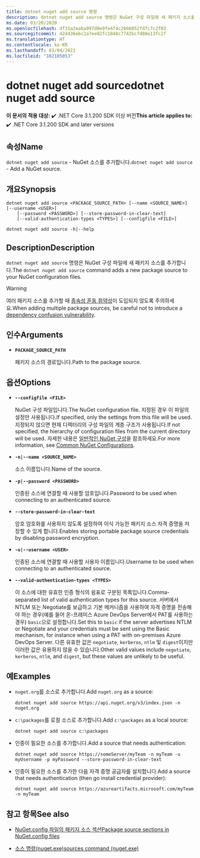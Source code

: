 ```yaml
---
title: dotnet nuget add source 명령
description: dotnet nuget add source 명령은 NuGet 구성 파일에 새 패키지 소스를 추가합니다.
ms.date: 03/20/2020
ms.openlocfilehash: df31a2eaba997d0e9fe4f4c2666052fd7c7c2f03
ms.sourcegitcommit: 42d436ebc2a7ee02fc1848c7742bc7d80e13fc2f
ms.translationtype: HT
ms.contentlocale: ko-KR
ms.lasthandoff: 03/04/2021
ms.locfileid: "102105053"
---
```

# <a name="dotnet-nuget-add-source"></a><span data-ttu-id="7d8be-103">dotnet nuget add source</span><span class="sxs-lookup"><span data-stu-id="7d8be-103">dotnet nuget add source</span></span>

<span data-ttu-id="7d8be-104">**이 문서의 적용 대상:** ✔️ .NET Core 3.1.200 SDK 이상 버전</span><span class="sxs-lookup"><span data-stu-id="7d8be-104">**This article applies to:** ✔️ .NET Core 3.1.200 SDK and later versions</span></span>

## <a name="name"></a><span data-ttu-id="7d8be-105">속성</span><span class="sxs-lookup"><span data-stu-id="7d8be-105">Name</span></span>

<span data-ttu-id="7d8be-106">`dotnet nuget add source` - NuGet 소스를 추가합니다.</span><span class="sxs-lookup"><span data-stu-id="7d8be-106">`dotnet nuget add source` - Add a NuGet source.</span></span>

## <a name="synopsis"></a><span data-ttu-id="7d8be-107">개요</span><span class="sxs-lookup"><span data-stu-id="7d8be-107">Synopsis</span></span>

```dotnetcli
dotnet nuget add source <PACKAGE_SOURCE_PATH> [--name <SOURCE_NAME>] [--username <USER>]
    [--password <PASSWORD>] [--store-password-in-clear-text]
    [--valid-authentication-types <TYPES>] [--configfile <FILE>]

dotnet nuget add source -h|--help
```

## <a name="description"></a><span data-ttu-id="7d8be-108">Description</span><span class="sxs-lookup"><span data-stu-id="7d8be-108">Description</span></span>

<span data-ttu-id="7d8be-109">`dotnet nuget add source` 명령은 NuGet 구성 파일에 새 패키지 소스를 추가합니다.</span><span class="sxs-lookup"><span data-stu-id="7d8be-109">The `dotnet nuget add source` command adds a new package source to your NuGet configuration files.</span></span>

> [!WARNING]
> <span data-ttu-id="7d8be-110">여러 패키지 소스를 추가할 때 [종속성 혼동 취약성](https://aka.ms/pkg-sec-wp)이 도입되지 않도록 주의하세요.</span><span class="sxs-lookup"><span data-stu-id="7d8be-110">When adding multiple package sources, be careful not to introduce a [dependency confusion vulnerability](https://aka.ms/pkg-sec-wp).</span></span>

## <a name="arguments"></a><span data-ttu-id="7d8be-111">인수</span><span class="sxs-lookup"><span data-stu-id="7d8be-111">Arguments</span></span>

- **`PACKAGE_SOURCE_PATH`**

  <span data-ttu-id="7d8be-112">패키지 소스의 경로입니다.</span><span class="sxs-lookup"><span data-stu-id="7d8be-112">Path to the package source.</span></span>

## <a name="options"></a><span data-ttu-id="7d8be-113">옵션</span><span class="sxs-lookup"><span data-stu-id="7d8be-113">Options</span></span>

- **`--configfile <FILE>`**

  <span data-ttu-id="7d8be-114">NuGet 구성 파일입니다.</span><span class="sxs-lookup"><span data-stu-id="7d8be-114">The NuGet configuration file.</span></span> <span data-ttu-id="7d8be-115">지정된 경우 이 파일의 설정만 사용됩니다.</span><span class="sxs-lookup"><span data-stu-id="7d8be-115">If specified, only the settings from this file will be used.</span></span> <span data-ttu-id="7d8be-116">지정되지 않으면 현재 디렉터리의 구성 파일의 계층 구조가 사용됩니다.</span><span class="sxs-lookup"><span data-stu-id="7d8be-116">If not specified, the hierarchy of configuration files from the current directory will be used.</span></span> <span data-ttu-id="7d8be-117">자세한 내용은 [일반적인 NuGet 구성](/nuget/consume-packages/configuring-nuget-behavior)을 참조하세요.</span><span class="sxs-lookup"><span data-stu-id="7d8be-117">For more information, see [Common NuGet Configurations](/nuget/consume-packages/configuring-nuget-behavior).</span></span>

- **`-n|--name <SOURCE_NAME>`**

  <span data-ttu-id="7d8be-118">소스 이름입니다.</span><span class="sxs-lookup"><span data-stu-id="7d8be-118">Name of the source.</span></span>

- **`-p|--password <PASSWORD>`**

  <span data-ttu-id="7d8be-119">인증된 소스에 연결할 때 사용할 암호입니다.</span><span class="sxs-lookup"><span data-stu-id="7d8be-119">Password to be used when connecting to an authenticated source.</span></span>

- **`--store-password-in-clear-text`**

  <span data-ttu-id="7d8be-120">암호 암호화를 사용하지 않도록 설정하여 이식 가능한 패키지 소스 자격 증명을 저장할 수 있게 합니다.</span><span class="sxs-lookup"><span data-stu-id="7d8be-120">Enables storing portable package source credentials by disabling password encryption.</span></span>

- **`-u|--username <USER>`**

  <span data-ttu-id="7d8be-121">인증된 소스에 연결할 때 사용할 사용자 이름입니다.</span><span class="sxs-lookup"><span data-stu-id="7d8be-121">Username to be used when connecting to an authenticated source.</span></span>

- **`--valid-authentication-types <TYPES>`**

  <span data-ttu-id="7d8be-122">이 소스에 대한 유효한 인증 형식의 쉼표로 구분된 목록입니다.</span><span class="sxs-lookup"><span data-stu-id="7d8be-122">Comma-separated list of valid authentication types for this source.</span></span> <span data-ttu-id="7d8be-123">서버에서 NTLM 또는 Negotiate를 보급하고 기본 메커니즘을 사용하여 자격 증명을 전송해야 하는 경우(예를 들어 온-프레미스 Azure DevOps Server에서 PAT를 사용하는 경우) `basic`으로 설정합니다.</span><span class="sxs-lookup"><span data-stu-id="7d8be-123">Set this to `basic` if the server advertises NTLM or Negotiate and your credentials must be sent using the Basic mechanism, for instance when using a PAT with on-premises Azure DevOps Server.</span></span> <span data-ttu-id="7d8be-124">다른 유효한 값은 `negotiate`, `kerberos`, `ntlm` 및 `digest`이지만 이러한 값은 유용하지 않을 수 있습니다.</span><span class="sxs-lookup"><span data-stu-id="7d8be-124">Other valid values include `negotiate`, `kerberos`, `ntlm`, and `digest`, but these values are unlikely to be useful.</span></span>

## <a name="examples"></a><span data-ttu-id="7d8be-125">예</span><span class="sxs-lookup"><span data-stu-id="7d8be-125">Examples</span></span>

- <span data-ttu-id="7d8be-126">`nuget.org`를 소스로 추가합니다.</span><span class="sxs-lookup"><span data-stu-id="7d8be-126">Add `nuget.org` as a source:</span></span>

  ```dotnetcli
  dotnet nuget add source https://api.nuget.org/v3/index.json -n nuget.org
  ```

- <span data-ttu-id="7d8be-127">`c:\packages`를 로컬 소스로 추가합니다.</span><span class="sxs-lookup"><span data-stu-id="7d8be-127">Add `c:\packages` as a local source:</span></span>

  ```dotnetcli
  dotnet nuget add source c:\packages
  ```

- <span data-ttu-id="7d8be-128">인증이 필요한 소스를 추가합니다.</span><span class="sxs-lookup"><span data-stu-id="7d8be-128">Add a source that needs authentication:</span></span>

  ```dotnetcli
  dotnet nuget add source https://someServer/myTeam -n myTeam -u myUsername -p myPassword --store-password-in-clear-text
  ```

- <span data-ttu-id="7d8be-129">인증이 필요한 소스를 추가한 다음 자격 증명 공급자를 설치합니다.</span><span class="sxs-lookup"><span data-stu-id="7d8be-129">Add a source that needs authentication (then go install credential provider):</span></span>

  ```dotnetcli
  dotnet nuget add source https://azureartifacts.microsoft.com/myTeam -n myTeam
  ```

## <a name="see-also"></a><span data-ttu-id="7d8be-130">참고 항목</span><span class="sxs-lookup"><span data-stu-id="7d8be-130">See also</span></span>

- [<span data-ttu-id="7d8be-131">NuGet.config 파일의 패키지 소스 섹션</span><span class="sxs-lookup"><span data-stu-id="7d8be-131">Package source sections in NuGet.config files</span></span>](/nuget/reference/nuget-config-file#package-source-sections)

- [<span data-ttu-id="7d8be-132">소스 명령(nuget.exe)</span><span class="sxs-lookup"><span data-stu-id="7d8be-132">sources command (nuget.exe)</span></span>](/nuget/reference/cli-reference/cli-ref-sources)
